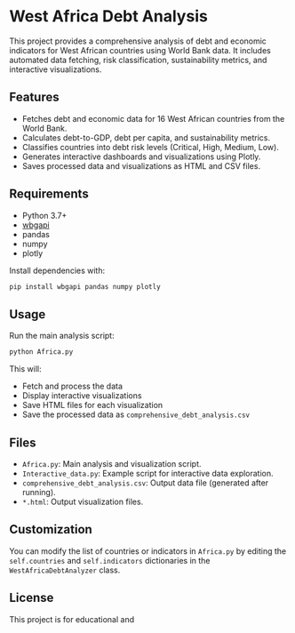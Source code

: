# West Africa Debt Analysis

This project provides a comprehensive analysis of debt and economic indicators for West African countries using World Bank data. It includes automated data fetching, risk classification, sustainability metrics, and interactive visualizations.

## Features

- Fetches debt and economic data for 16 West African countries from the World Bank.
- Calculates debt-to-GDP, debt per capita, and sustainability metrics.
- Classifies countries into debt risk levels (Critical, High, Medium, Low).
- Generates interactive dashboards and visualizations using Plotly.
- Saves processed data and visualizations as HTML and CSV files.

## Requirements

- Python 3.7+
- [wbgapi](https://pypi.org/project/wbgapi/)
- pandas
- numpy
- plotly

Install dependencies with:
```sh
pip install wbgapi pandas numpy plotly
```

## Usage

Run the main analysis script:
```sh
python Africa.py
```

This will:
- Fetch and process the data
- Display interactive visualizations
- Save HTML files for each visualization
- Save the processed data as `comprehensive_debt_analysis.csv`

## Files

- `Africa.py`: Main analysis and visualization script.
- `Interactive_data.py`: Example script for interactive data exploration.
- `comprehensive_debt_analysis.csv`: Output data file (generated after running).
- `*.html`: Output visualization files.

## Customization

You can modify the list of countries or indicators in `Africa.py` by editing the `self.countries` and `self.indicators` dictionaries in the `WestAfricaDebtAnalyzer` class.

## License

This project is for educational and
